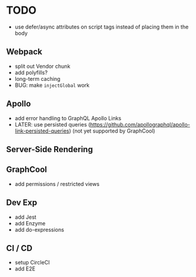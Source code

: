 # TODO

* use defer/async attributes on script tags instead of placing them in the body

## Webpack

* split out Vendor chunk
* add polyfills?
* long-term caching
* BUG: make `injectGlobal` work

## Apollo

* add error handling to GraphQL Apollo Links
* LATER: use persisted queries (https://github.com/apollographql/apollo-link-persisted-queries) (not yet supported by GraphCool)

## Server-Side Rendering

## GraphCool

* add permissions / restricted views

## Dev Exp

* add Jest
* add Enzyme
* add do-expressions

## CI / CD

* setup CircleCI
* add E2E
